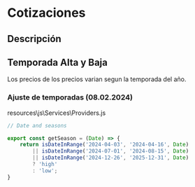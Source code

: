 # Cotizaciones

## Descripción

## Temporada Alta y Baja
Los precios de los precios varian segun la temporada del año.

### Ajuste de temporadas (08.02.2024)
resources\js\Services\Providers.js

```js
// Date and seasons

export const getSeason = (Date) => {
    return isDateInRange('2024-04-03', '2024-04-16', Date) 
        || isDateInRange('2024-07-01', '2024-08-15', Date)
        || isDateInRange('2024-12-26', '2025-12-31', Date) 
        ? 'high' 
        : 'low';
}
```